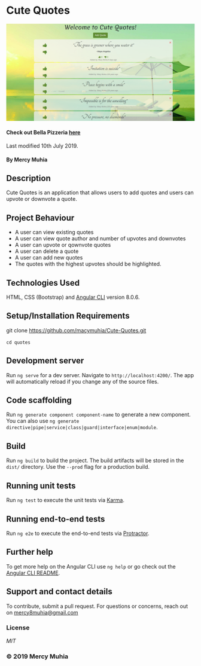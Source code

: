 # Cute Quotes
![Cute Quotes Screenshot](./src/assets/images/screenshot.png)

#### Check out Bella Pizzeria [here](https://macymuhia.github.io/Cute-Quotes/)

Last modified 10th July 2019.
#### By **Mercy Muhia**
## Description
Cute Quotes is an application that allows users to add quotes and users can upvote or downvote a quote.
## Project Behaviour
* A user can view existing quotes
* A user can view quote author and number of upvotes and downvotes
* A user can upvote or qownvote quotes
* A user can delete a quote
* A user can add new quotes
* The quotes with the highest upvotes should be highlighted.

## Technologies Used
HTML, CSS (Bootstrap) and [Angular CLI](https://github.com/angular/angular-cli) version 8.0.6.

## Setup/Installation Requirements
git clone https://github.com/macymuhia/Cute-Quotes.git

```cd quotes```

## Development server

Run `ng serve` for a dev server. Navigate to `http://localhost:4200/`. The app will automatically reload if you change any of the source files.

## Code scaffolding

Run `ng generate component component-name` to generate a new component. You can also use `ng generate directive|pipe|service|class|guard|interface|enum|module`.

## Build

Run `ng build` to build the project. The build artifacts will be stored in the `dist/` directory. Use the `--prod` flag for a production build.

## Running unit tests

Run `ng test` to execute the unit tests via [Karma](https://karma-runner.github.io).

## Running end-to-end tests

Run `ng e2e` to execute the end-to-end tests via [Protractor](http://www.protractortest.org/).

## Further help

To get more help on the Angular CLI use `ng help` or go check out the [Angular CLI README](https://github.com/angular/angular-cli/blob/master/README.md).

## Support and contact details
To contribute, submit a pull request. 
For questions or concerns, reach out on mercy8muhia@gmail.com
### License
*MIT*

### &copy; 2019 Mercy Muhia